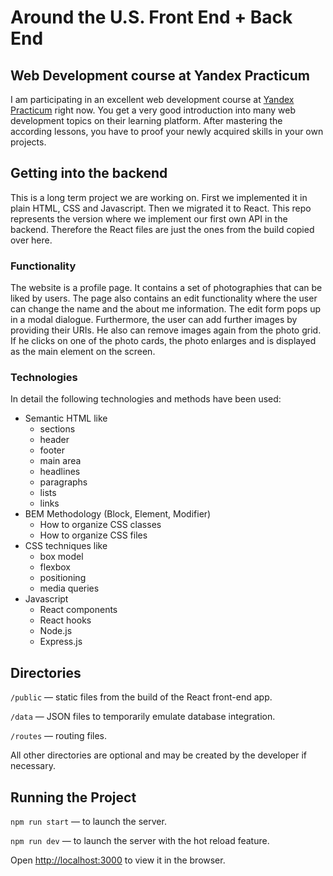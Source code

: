 # Around the U.S. Front End + Back End

## Web Development course at Yandex Practicum
I am participating in an excellent web development course at [Yandex Practicum](https://practicum.yandex.com/) right now.
You get a very good introduction into many web development topics on their learning platform. After mastering the
according lessons, you have to proof your newly acquired skills in your own projects.

## Getting into the backend
This is a long term project we are working on. First we implemented it in plain HTML, CSS and Javascript. 
Then we migrated it to React. This repo represents the version where we implement our first own API in the backend. Therefore
the React files are just the ones from the build copied over here.

### Functionality

The website is a profile page. It contains a set of photographies that can be liked by users. The page also contains
an edit functionality where the user can change the name and the about me information. The edit form pops up in a modal
dialogue. Furthermore, the user can add further images by providing their URIs. He also can remove images again from the
photo grid. If he clicks on one of the photo cards, the photo enlarges and is displayed as the main element on the
screen.

### Technologies

In detail the following technologies and methods have been used:
* Semantic HTML like
    * sections
    * header
    * footer
    * main area
    * headlines
    * paragraphs
    * lists
    * links
* BEM Methodology (Block, Element, Modifier)
    * How to organize CSS сlasses
    * How to organize CSS files
* CSS techniques like
    * box model
    * flexbox
    * positioning
    * media queries
* Javascript
    * React components
    * React hooks
    * Node.js
    * Express.js

## Directories

`/public` — static files from the build of the React front-end app.

`/data` — JSON files to temporarily emulate database integration.

`/routes` — routing files.

All other directories are optional and may be created by the developer if necessary. 

## Running the Project

`npm run start` — to launch the server.

`npm run dev` — to launch the server with the hot reload feature.

Open [http://localhost:3000](http://localhost:3000) to view it in the browser.

